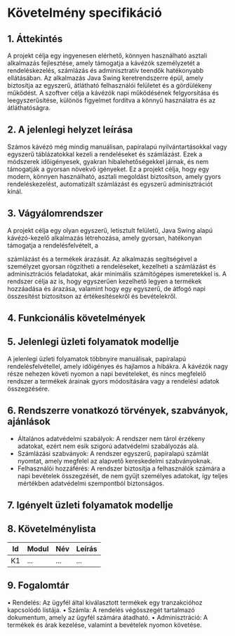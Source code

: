 # Követelmény specifikáció

## 1. Áttekintés
A projekt célja egy ingyenesen elérhető, könnyen használható asztali alkalmazás fejlesztése, amely támogatja a kávézók személyzetét a rendeléskezelés, számlázás és adminisztratív teendők hatékonyabb ellátásában. Az alkalmazás Java Swing keretrendszerre épül, amely biztosítja az egyszerű, átlátható felhasználói felületet és a gördülékeny működést. A szoftver célja a kávézók napi működésének felgyorsítása és leegyszerűsítése, különös figyelmet fordítva a könnyű használatra és az átláthatóságra.

## 2. A jelenlegi helyzet leírása
Számos kávézó még mindig manuálisan, papíralapú nyilvántartásokkal vagy egyszerű táblázatokkal kezeli a rendeléseket és számlázást. Ezek a módszerek időigényesek, gyakran hibalehetőségekkel járnak, és nem támogatják a gyorsan növekvő igényeket. Ez a projekt célja, hogy egy modern, könnyen használható, asztali megoldást biztosítson, amely gyors rendeléskezelést, automatizált számlázást és egyszerű adminisztrációt kínál.

## 3. Vágyálomrendszer
A projekt célja egy olyan egyszerű, letisztult felületű, Java Swing alapú kávézó-kezelő
alkalmazás létrehozása, amely gyorsan, hatékonyan támogatja a rendelésfelvételt, a

számlázást és a termékek árazását. Az alkalmazás segítségével a személyzet gyorsan
rögzítheti a rendeléseket, kezelheti a számlázást és adminisztrációs feladatokat, akár
minimális számítógépes ismeretekkel is. A rendszer célja az is, hogy egyszerűen kezelhető
legyen a termékek hozzáadása és árazása, valamint hogy egy egyszerű, de átfogó napi
összesítést biztosítson az értékesítésekről és bevételekről.

## 4. Funkcionális követelmények

## 5. Jelenlegi üzleti folyamatok modellje
A jelenlegi üzleti folyamatok többnyire manuálisak, papíralapú rendelésfelvétellel, amely időigényes és hajlamos a hibákra. A kávézók nagy része nehezen követi nyomon a napi bevételeket, és nincs megfelelő rendszer a termékek árainak gyors módosítására vagy a rendelési adatok összegzésére.

## 6. Rendszerre vonatkozó törvények, szabványok, ajánlások
 - Általános adatvédelmi szabályok: A rendszer nem tárol érzékeny adatokat, ezért nem esik szigorú adatvédelmi szabályozás alá.
 - Számlázási szabványok: A rendszer egyszerű, papíralapú számlát nyomtat, amely megfelel az alapvető kereskedelmi szabványoknak.
 - Felhasználói hozzáférés: A rendszer biztosítja a felhasználók számára a napi bevételek összegzését, de nem gyűjt személyes adatokat, így teljes mértékben           adatvédelmi szempontból biztonságos.

## 7. Igényelt üzleti folyamatok modellje

## 8. Követelménylista

| Id | Modul | Név | Leírás |
| :---: | --- | --- | --- |
| K1 | ... | ... | ... |

## 9. Fogalomtár
•	Rendelés: Az ügyfél által kiválasztott termékek egy tranzakcióhoz kapcsolódó listája.
•	Számla: A rendelés végösszegét tartalmazó dokumentum, amely az ügyfél számára átadható.
•	Adminisztráció: A termékek és árak kezelése, valamint a bevételek nyomon követése.
